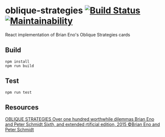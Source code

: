 # oblique-strategies [![Build Status](https://travis-ci.org/gmourier/oblique-strategies.svg?branch=master)](https://travis-ci.org/gmourier/oblique-strategies) [![Maintainability](https://api.codeclimate.com/v1/badges/0fc7513ee47044e1cea2/maintainability)](https://codeclimate.com/github/gmourier/oblique-strategies/maintainability)
React implementation of Brian Eno's Oblique Strategies cards

## Build
```
npm install
npm run build
```
## Test
```
npm run test
```
## Resources
[OBLIQUE STRATEGIES
Over one hundred worthwhile dilemmas
Brian Eno and Peter Schmidt
Sixth, and extended rtificial edition, 2015
©Brian Eno and Peter Schmidt](http://upload.ps0ke.de/misc/cards.pdf)
